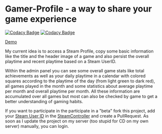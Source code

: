 # Gamer-Profile - a way to share your game experience

[![Codacy Badge](https://api.codacy.com/project/badge/Grade/e75e4c16407042fba61f9531c8f79d8f)](https://app.codacy.com/app/lkochniss/gamer-profile?utm_source=github.com&utm_medium=referral&utm_content=lkochniss/gamer-profile&utm_campaign=Badge_Grade_Dashboard)
[![Codacy Badge](https://api.codacy.com/project/badge/Coverage/9129eba354d24974abe4f789cf089293)](https://www.codacy.com/app/lkochniss/gamer-profile?utm_source=github.com&utm_medium=referral&utm_content=lkochniss/gamer-profile&utm_campaign=Badge_Coverage)

[Demo](https://gamer-profile.kochniss.com)

My current idea is to access a Steam Profile, copy some basic information like the title and the header image of a game and also persist the overall playtime and recent playtime based on a Steam UserID.

Within the admin panel you can see some overall game stats like total achievements as well as your daily playtime in a calendar with colored squares according to the playtime of the day 
(from light green to dark red), all games played in the month and some statistics about average playtime per month and overall playtime per month. All these information are accumulated 
over all games but most can also be checked by game to get a better understanding of gaming habits. 

If you want to participate in the participate in a "beta" fork this project, add your [Steam User ID](https://steamidfinder.com/) in the 
[SteamController](https://github.com/lkochniss/gamer-profile/blob/master/src/Controller/SteamController.php#L18) and create a PullRequest. As soon as I update the project on my server (too stupid for CD on my own server)
manually, you can login.
